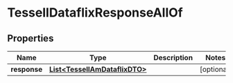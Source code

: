 

# TessellDataflixResponseAllOf


## Properties

Name | Type | Description | Notes
------------ | ------------- | ------------- | -------------
**response** | [**List&lt;TessellAmDataflixDTO&gt;**](TessellAmDataflixDTO.md) |  |  [optional]



